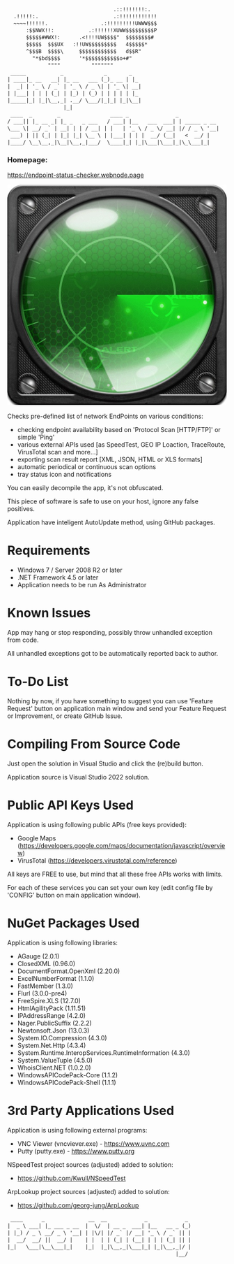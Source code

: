 ```
                                  .::!!!!!!!:.
  .!!!!!:.                        .:!!!!!!!!!!!!
  ~~~~!!!!!!.                 .:!!!!!!!!!UWWW$$$
      :$$NWX!!:           .:!!!!!!XUWW$$$$$$$$$P
      $$$$$##WX!:      .<!!!!UW$$$$"  $$$$$$$$#
      $$$$$  $$$UX   :!!UW$$$$$$$$$   4$$$$$*
      ^$$$B  $$$$\     $$$$$$$$$$$$   d$$R"
        "*$bd$$$$      '*$$$$$$$$$$$o+#"
             """"          """""""
 _____           _             _       _
| ____|_ __   __| |_ __   ___ (_)_ __ | |_
|  _| | '_ \ / _` | '_ \ / _ \| | '_ \| __|
| |___| | | | (_| | |_) | (_) | | | | | |_
|_____|_| |_|\__,_| .__/ \___/|_|_| |_|\__|
                  |_|
 ____  _        _                ____ _               _
/ ___|| |_ __ _| |_ _   _ ___   / ___| |__   ___  ___| | _____ _ __
\___ \| __/ _` | __| | | / __| | |   | '_ \ / _ \/ __| |/ / _ \ '__|
 ___) | || (_| | |_| |_| \__ \ | |___| | | |  __/ (__|   <  __/ |
|____/ \__\__,_|\__|\__,_|___/  \____|_| |_|\___|\___|_|\_\___|_|
```

### Homepage:
https://endpoint-status-checker.webnode.page

![image](https://raw.githubusercontent.com/ThePhOeNiX810815/Endpoint-Status-Checker/main/EndpointStatusCheckerImage.jpg)

Checks pre-defined list of network EndPoints on various conditions:

- checking endpoint availability based on 'Protocol Scan [HTTP/FTP]' or simple 'Ping'
- various external APIs used [as SpeedTest, GEO IP Loaction, TraceRoute, VirusTotal scan and more...]
- exporting scan result report [XML, JSON, HTML or XLS formats]
- automatic periodical or continuous scan options
- tray status icon and notifications

You can easily decompile the app, it's not obfuscated.

This piece of software is safe to use on your host, ignore any false positives.

Application have inteligent AutoUpdate method, using GitHub packages.

# Requirements
- Windows 7 / Server 2008 R2 or later
- .NET Framework 4.5 or later
- Application needs to be run As Administrator

# Known Issues
App may hang or stop responding, possibly throw unhandled exception from code.

All unhandled exceptions got to be automatically reported back to author. 

# To-Do List

Nothing by now, if you have something to suggest you can use 'Feature Request' button
on application main window and send your Feature Request or Improvement, or create GitHub Issue.

# Compiling From Source Code

Just open the solution in Visual Studio and click the (re)build button.

Application source is Visual Studio 2022 solution.

# Public API Keys Used

Application is using following public APIs (free keys provided):
- Google Maps (https://developers.google.com/maps/documentation/javascript/overview)
- VirusTotal (https://developers.virustotal.com/reference)

All keys are FREE to use, but mind that all these free APIs works with limits.

For each of these services you can set your own key (edit config file by 'CONFIG' button on main application window).

# NuGet Packages Used

Application is using following libraries:
- AGauge (2.0.1)
- ClosedXML (0.96.0)
- DocumentFormat.OpenXml (2.20.0)
- ExcelNumberFormat (1.1.0)
- FastMember (1.3.0)
- Flurl (3.0.0-pre4)
- FreeSpire.XLS (12.7.0)
- HtmlAgilityPack (1.11.51)
- IPAddressRange (4.2.0)
- Nager.PublicSuffix (2.2.2)
- Newtonsoft.Json (13.0.3)
- System.IO.Compression (4.3.0)
- System.Net.Http (4.3.4)
- System.Runtime.InteropServices.RuntimeInformation (4.3.0)
- System.ValueTuple (4.5.0)
- WhoisClient.NET (1.0.2.0)
- WindowsAPICodePack-Core (1.1.2)
- WindowsAPICodePack-Shell (1.1.1)

# 3rd Party Applications Used

Application is using following external programs:
- VNC Viewer (vncviever.exe) - https://www.uvnc.com
- Putty (putty.exe) - https://www.putty.org


NSpeedTest project sources (adjusted) added to solution:
- https://github.com/Kwull/NSpeedTest

ArpLookup project sources (adjusted) added to solution:
- https://github.com/georg-jung/ArpLookup


```
 ____      _              __  __            _            _
|  _ \ ___| |_ ___ _ __  |  \/  | __ _  ___| |__   __ _ (_)
| |_) / _ \ __/ _ \ '__| | |\/| |/ _` |/ __| '_ \ / _` || |
|  __/  __/ ||  __/ |    | |  | | (_| | (__| | | | (_| || |
|_|   \___|\__\___|_|    |_|  |_|\__,_|\___|_| |_|\__,_|/ |
                                                      |__/
```
